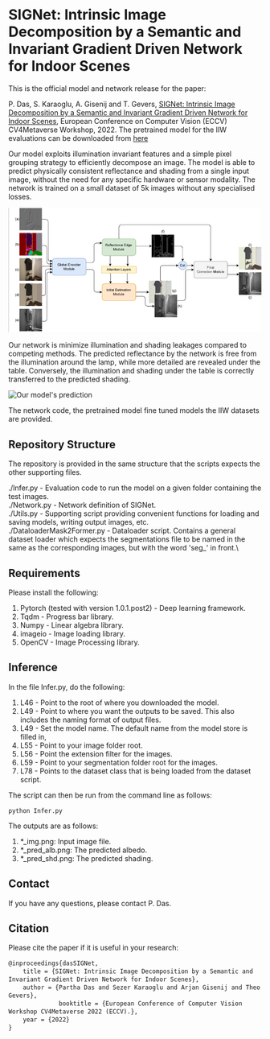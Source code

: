 # SIGNet: Intrinsic Image Decomposition by a Semantic and Invariant Gradient Driven Network for Indoor Scenes
This is the official model and network release for the paper:

P. Das, S. Karaoglu, A. Gisenij and T. Gevers, [SIGNet: Intrinsic Image Decomposition by a Semantic and Invariant Gradient Driven Network for Indoor Scenes](https://arxiv.org/abs/2208.14369), European Conference on Computer Vision (ECCV) CV4Metaverse Workshop, 2022. The pretrained model for the IIW evaluations can be downloaded from [here](https://uvaauas.figshare.com/ndownloader/files/37974426)

Our model exploits illumination invariant features and a simple pixel grouping strategy to efficiently decompose an image. The model is able to predict physically consistent reflectance and shading from a single input image, without the need for any specific hardware or sensor modality. The network is trained on a small dataset of 5k images without any specialised losses. 

![Propose network](/images/Network_overview.png "The proposed network.")

Our network is minimize illumination and shading leakages compared to competing methods. The predicted reflectance by the network is free from the illumination around the lamp, while more detailed are revealed under the table. Conversely, the illumination and shading under the table is correctly transferred to the predicted shading.

![Our model's prediction](/images/Outputs.png "The proposed method.")

The network code, the pretrained model fine tuned models the IIW datasets are provided. 

## Repository Structure

The repository is provided in the same structure that the scripts expects the other supporting files.

./Infer.py     - Evaluation code to run the model on a given folder containing the test images.\
./Network.py    - Network definition of SIGNet.\
./Utils.py      - Supporting script providing convenient functions for loading and saving models, writing output images, etc.\
./DataloaderMask2Former.py - Dataloader script. Contains a general dataset loader which expects the segmentations file to be named in the same as the corresponding images, but with the word 'seg\_' in front.\

## Requirements
Please install the following:
1. Pytorch (tested with version 1.0.1.post2) - Deep learning framework.
2. Tqdm                                      - Progress bar library.
3. Numpy                                     - Linear algebra library.
4. imageio                                   - Image loading library.
5. OpenCV                                    - Image Processing library.

## Inference
In the file Infer.py, do the following:
1. L46 - Point to the root of where you downloaded the model.
2. L49 - Point to where you want the outputs to be saved. This also includes the naming format of output files.
3. L49 - Set the model name. The default name from the model store is filled in,
4. L55 - Point to your image folder root.
5. L56 - Point the extension filter for the images.
6. L59 - Point to your segmentation folder root for the images.
7. L78 - Points to the dataset class that is being loaded from the dataset script.

The script can then be run from the command line as follows:
```
python Infer.py
```

The outputs are as follows:
1. *_img.png: Input image file.
2. *_pred_alb.png: The predicted albedo.
3. *_pred_shd.png: The predicted shading.

## Contact
If you have any questions, please contact P. Das.

## Citation
Please cite the paper if it is useful in your research:

```
@inproceedings{dasSIGNet,
    title = {SIGNet: Intrinsic Image Decomposition by a Semantic and Invariant Gradient Driven Network for Indoor Scenes}, 
    author = {Partha Das and Sezer Karaoglu and Arjan Gisenij and Theo Gevers},
              booktitle = {European Conference of Computer Vision Workshop CV4Metaverse 2022 (ECCV).},
    year = {2022}
}
```
